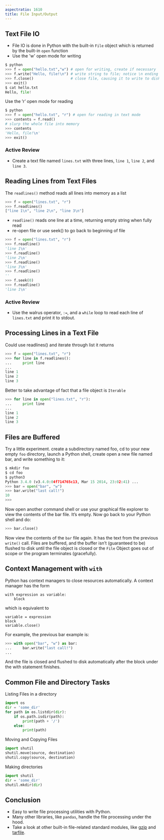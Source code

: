 ```yaml
---
aspectratio: 1610
title: File Input/Output
---
```


## Text File IO

- File IO is done in Python with the built-in `File` object which is returned by the built-in `open` function
- Use the 'w' open mode for writing

```python
$ python
>>> f = open("hello.txt","w") # open for writing, create if necessary
>>> f.write("Hello, file!\n") # write string to file; notice \n ending
>>> f.close()                 # close file, causing it to write to disk
>>> exit()
$ cat hello.txt
Hello, file!
```

Use the ’r’ open mode for reading

```python
$ python
>>> f = open("hello.txt", "r") # open for reading in text mode
>>> contents = f.read()
# slurp the whole file into memory
>>> contents
'Hello, file!\n'
>>> exit()
```

### Active Review

- Create a text file named `lines.txt` with three lines, `line 1`, `line 2`, and `line 3`.

## Reading Lines from Text Files

The `readlines()` method reads all lines into memory as a list

```python
>>> f = open("lines.txt", "r")
>>> f.readlines()
["line 1\n", "line 2\n", "line 3\n"]
```

- `readline()` reads one line at a time, returning empty string when fully read
- re-open file or use seek() to go back to beginning of file

```python
>>> f = open("lines.txt", "r")
>>> f.readline()
'line 1\n'
>>> f.readline()
'line 2\n'
>>> f.readline()
'line 3\n'
>>> f.readline()
''
>>> f.seek(0)
>>> f.readline()
'line 1\n'
```

### Active Review

- Use the walrus operator, `:=`, and a `while` loop to read each line of `lines.txt` and print it to stdout.

## Processing Lines in a Text File

Could use readlines() and iterate through list it returns

```python
>>> f = open("lines.txt", "r")
>>> for line in f.readlines():
...     print line
...
line 1
line 2
line 3
```

Better to take advantage of fact that a file object is `Iterable`

```python
>>> for line in open("lines.txt", "r"):
...     print line
...
line 1
line 2
line 3
```

## Files are Buffered

Try a little experiment. create a subdirectory named foo, cd to your new empty `foo` directory, launch a Python shell, create open a new file named bar, and write something to it:

```python
$ mkdir foo
$ cd foo
$ python3
Python 3.4.0 (v3.4.0:04f714765c13, Mar 15 2014, 23:02:41) ...
>>> bar = open("bar", "w")
>>> bar.write("last call!")
10
>>>
```

Now open another command shell or use your graphical file explorer to view the contents of the bar file. It’s empty. Now go back to your Python shell and do:

```python
>>> bar.close()
```

Now view the contents of the `bar` file again. It has the text from the previous `write()` call. Files are buffered, and the buffer isn’t (guaranteed to be) flushed to disk until the file object is closed or the `File` Object goes out of scope or the program terminates (gracefully).

## Context Management with `with`

Python has context managers to close resources automatically. A context manager has the form

```
with expression as variable:
    block
```

which is equivalent to

```
variable = expression
block
variable.close()
```

For example, the previous bar example is:

```python
>>> with open("bar", "w") as bar:
...     bar.write("last call!")
...
```

And the file is closed and flushed to disk automatically after the block under the with statement finishes.

## Common File and Directory Tasks

Listing Files in a directory
```python
import os
dir = 'some_dir'
for path in os.listdir(dir):
    if os.path.isdir(path):
        print(path + '/')
    else:
        print(path)
```

Moving and Copying Files
```python
import shutil
shutil.move(source, destination)
shutil.copy(source, destination)
```

Making directories
```python
import shutil
dir = 'some_dir'
shutil.mkdir(dir)
```

## Conclusion

- Easy to write file processing utilities with Python.
- Many other libraries, like `pandas`, handle the file processing under the hood.
- Take a look at other built-in file-related standard modules, like [gzip](https://docs.python.org/3/library/gzip.html) and [tarfile](https://docs.python.org/3/library/tarfile.html).
